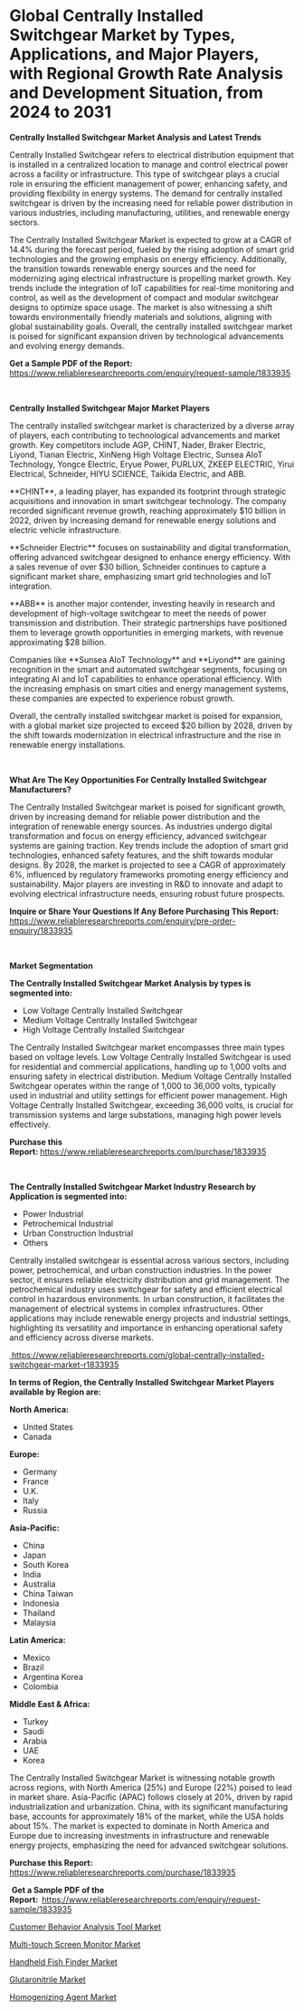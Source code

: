 <p><h1>Global Centrally Installed Switchgear Market by Types, Applications, and Major Players, with Regional Growth Rate Analysis and Development Situation, from 2024 to 2031</h1></p><p><strong>Centrally Installed Switchgear Market Analysis and Latest Trends</strong></p>
<p><p>Centrally Installed Switchgear refers to electrical distribution equipment that is installed in a centralized location to manage and control electrical power across a facility or infrastructure. This type of switchgear plays a crucial role in ensuring the efficient management of power, enhancing safety, and providing flexibility in energy systems. The demand for centrally installed switchgear is driven by the increasing need for reliable power distribution in various industries, including manufacturing, utilities, and renewable energy sectors.</p><p>The Centrally Installed Switchgear Market is expected to grow at a CAGR of 14.4% during the forecast period, fueled by the rising adoption of smart grid technologies and the growing emphasis on energy efficiency. Additionally, the transition towards renewable energy sources and the need for modernizing aging electrical infrastructure is propelling market growth. Key trends include the integration of IoT capabilities for real-time monitoring and control, as well as the development of compact and modular switchgear designs to optimize space usage. The market is also witnessing a shift towards environmentally friendly materials and solutions, aligning with global sustainability goals. Overall, the centrally installed switchgear market is poised for significant expansion driven by technological advancements and evolving energy demands.</p></p>
<p><strong>Get a Sample PDF of the Report:&nbsp;</strong> <a href="https://www.reliableresearchreports.com/enquiry/request-sample/1833935?utm_campaign=7&utm_medium=2&utm_source=Github&utm_content=ia&utm_term=17102024&utm_id=centrally-installed-switchgear">https://www.reliableresearchreports.com/enquiry/request-sample/1833935</a></p>
<p>&nbsp;</p>
<p><strong>Centrally Installed Switchgear Major Market Players</strong></p>
<p><p>The centrally installed switchgear market is characterized by a diverse array of players, each contributing to technological advancements and market growth. Key competitors include AGP, CHINT, Nader, Braker Electric, Liyond, Tianan Electric, XinNeng High Voltage Electric, Sunsea AIoT Technology, Yongce Electric, Eryue Power, PURLUX, ZKEEP ELECTRIC, Yirui Electrical, Schneider, HIYU SCIENCE, Taikida Electric, and ABB.</p><p>**CHINT**, a leading player, has expanded its footprint through strategic acquisitions and innovation in smart switchgear technology. The company recorded significant revenue growth, reaching approximately $10 billion in 2022, driven by increasing demand for renewable energy solutions and electric vehicle infrastructure.</p><p>**Schneider Electric** focuses on sustainability and digital transformation, offering advanced switchgear designed to enhance energy efficiency. With a sales revenue of over $30 billion, Schneider continues to capture a significant market share, emphasizing smart grid technologies and IoT integration.</p><p>**ABB** is another major contender, investing heavily in research and development of high-voltage switchgear to meet the needs of power transmission and distribution. Their strategic partnerships have positioned them to leverage growth opportunities in emerging markets, with revenue approximating $28 billion.</p><p>Companies like **Sunsea AIoT Technology** and **Liyond** are gaining recognition in the smart and automated switchgear segments, focusing on integrating AI and IoT capabilities to enhance operational efficiency. With the increasing emphasis on smart cities and energy management systems, these companies are expected to experience robust growth.</p><p>Overall, the centrally installed switchgear market is poised for expansion, with a global market size projected to exceed $20 billion by 2028, driven by the shift towards modernization in electrical infrastructure and the rise in renewable energy installations.</p></p>
<p>&nbsp;</p>
<p><strong>What Are The Key Opportunities For Centrally Installed Switchgear Manufacturers?</strong></p>
<p><p>The Centrally Installed Switchgear market is poised for significant growth, driven by increasing demand for reliable power distribution and the integration of renewable energy sources. As industries undergo digital transformation and focus on energy efficiency, advanced switchgear systems are gaining traction. Key trends include the adoption of smart grid technologies, enhanced safety features, and the shift towards modular designs. By 2028, the market is projected to see a CAGR of approximately 6%, influenced by regulatory frameworks promoting energy efficiency and sustainability. Major players are investing in R&D to innovate and adapt to evolving electrical infrastructure needs, ensuring robust future prospects.</p></p>
<p><strong>Inquire or Share Your Questions If Any Before Purchasing This Report:</strong> <a href="https://www.reliableresearchreports.com/enquiry/pre-order-enquiry/1833935?utm_campaign=7&utm_medium=2&utm_source=Github&utm_content=ia&utm_term=17102024&utm_id=centrally-installed-switchgear">https://www.reliableresearchreports.com/enquiry/pre-order-enquiry/1833935</a></p>
<p>&nbsp;</p>
<p><strong>Market Segmentation</strong></p>
<p><strong>The Centrally Installed Switchgear Market Analysis by types is segmented into:</strong></p>
<p><ul><li>Low Voltage Centrally Installed Switchgear</li><li>Medium Voltage Centrally Installed Switchgear</li><li>High Voltage Centrally Installed Switchgear</li></ul></p>
<p><p>The Centrally Installed Switchgear market encompasses three main types based on voltage levels. Low Voltage Centrally Installed Switchgear is used for residential and commercial applications, handling up to 1,000 volts and ensuring safety in electrical distribution. Medium Voltage Centrally Installed Switchgear operates within the range of 1,000 to 36,000 volts, typically used in industrial and utility settings for efficient power management. High Voltage Centrally Installed Switchgear, exceeding 36,000 volts, is crucial for transmission systems and large substations, managing high power levels effectively.</p></p>
<p><strong>Purchase this Report:&nbsp;</strong><a href="https://www.reliableresearchreports.com/purchase/1833935?utm_campaign=7&utm_medium=2&utm_source=Github&utm_content=ia&utm_term=17102024&utm_id=centrally-installed-switchgear">https://www.reliableresearchreports.com/purchase/1833935</a></p>
<p>&nbsp;</p>
<p><strong>The Centrally Installed Switchgear Market Industry Research by Application is segmented into:</strong></p>
<p><ul><li>Power Industrial</li><li>Petrochemical Industrial</li><li>Urban Construction Industrial</li><li>Others</li></ul></p>
<p><p>Centrally installed switchgear is essential across various sectors, including power, petrochemical, and urban construction industries. In the power sector, it ensures reliable electricity distribution and grid management. The petrochemical industry uses switchgear for safety and efficient electrical control in hazardous environments. In urban construction, it facilitates the management of electrical systems in complex infrastructures. Other applications may include renewable energy projects and industrial settings, highlighting its versatility and importance in enhancing operational safety and efficiency across diverse markets.</p></p>
<p><a href="https://www.reliableresearchreports.com/global-centrally-installed-switchgear-market-r1833935?utm_campaign=7&utm_medium=2&utm_source=Github&utm_content=ia&utm_term=17102024&utm_id=centrally-installed-switchgear">&nbsp;https://www.reliableresearchreports.com/global-centrally-installed-switchgear-market-r1833935</a></p>
<p><strong>In terms of Region, the Centrally Installed Switchgear Market Players available by Region are:</strong></p>
<p>
    <p> <strong> North America: </strong>
        <ul>
            <li>United States</li>
            <li>Canada</li>
        </ul>
        </p> 
    <p> <strong> Europe: </strong>
        <ul>
            <li>Germany</li>
            <li>France</li>
            <li>U.K.</li>
            <li>Italy</li>
            <li>Russia</li>
        </ul>
        </p> 
    <p> <strong> Asia-Pacific: </strong>
        <ul>
            <li>China</li>
            <li>Japan</li>
            <li>South Korea</li>
            <li>India</li>
            <li>Australia</li>
            <li>China Taiwan</li>
            <li>Indonesia</li>
            <li>Thailand</li>
            <li>Malaysia</li>
        </ul>
        </p> 
    <p> <strong> Latin America: </strong>
        <ul>
            <li>Mexico</li>
            <li>Brazil</li>
            <li>Argentina Korea</li>
            <li>Colombia</li>
        </ul>
        </p> 
    <p> <strong> Middle East & Africa: </strong>
        <ul>
            <li>Turkey</li>
            <li>Saudi</li>
            <li>Arabia</li>
            <li>UAE</li>
            <li>Korea</li>
        </ul>
    </p>
    </p>
<p><p>The Centrally Installed Switchgear Market is witnessing notable growth across regions, with North America (25%) and Europe (22%) poised to lead in market share. Asia-Pacific (APAC) follows closely at 20%, driven by rapid industrialization and urbanization. China, with its significant manufacturing base, accounts for approximately 18% of the market, while the USA holds about 15%. The market is expected to dominate in North America and Europe due to increasing investments in infrastructure and renewable energy projects, emphasizing the need for advanced switchgear solutions.</p></p>
<p><strong>Purchase this Report: </strong><a href="https://www.reliableresearchreports.com/purchase/1833935?utm_campaign=7&utm_medium=2&utm_source=Github&utm_content=ia&utm_term=17102024&utm_id=centrally-installed-switchgear">https://www.reliableresearchreports.com/purchase/1833935</a></p>
<p>&nbsp;<strong>Get a Sample PDF of the Report:&nbsp;&nbsp;</strong><a href="https://www.reliableresearchreports.com/enquiry/request-sample/1833935?utm_campaign=7&utm_medium=2&utm_source=Github&utm_content=ia&utm_term=17102024&utm_id=centrally-installed-switchgear">https://www.reliableresearchreports.com/enquiry/request-sample/1833935</a></p>
<p><strong></strong></p>
<p><p><a href="https://github.com/MarilynDouglas476/Market-Research-Report-List-1/blob/main/customer-behavior-analysis-tool-market.md?utm_campaign=7&utm_medium=2&utm_source=Github&utm_content=ia&utm_term=17102024&utm_id=centrally-installed-switchgear">Customer Behavior Analysis Tool Market</a></p><p><a href="https://github.com/MelgarBasny/Market-Research-Report-List-1/blob/main/multi-touch-screen-monitor-market.md?utm_campaign=7&utm_medium=2&utm_source=Github&utm_content=ia&utm_term=17102024&utm_id=centrally-installed-switchgear">Multi-touch Screen Monitor Market</a></p><p><a href="https://issuu.com/reportprime-2/docs/handheld-fish-finder-market-size-20_23e795edc2ddb3?utm_campaign=7&utm_medium=2&utm_source=Github&utm_content=ia&utm_term=17102024&utm_id=centrally-installed-switchgear">Handheld Fish Finder Market</a></p><p><a href="https://www.linkedin.com/pulse/mapping-glutaronitrile-market-trends-challenges-breakthroughs-5dbae?utm_campaign=7&utm_medium=2&utm_source=Github&utm_content=ia&utm_term=17102024&utm_id=centrally-installed-switchgear">Glutaronitrile Market</a></p><p><a href="https://www.linkedin.com/pulse/global-homogenizing-agent-market-focus-product-type-aliphatic-tc4nc?utm_campaign=7&utm_medium=2&utm_source=Github&utm_content=ia&utm_term=17102024&utm_id=centrally-installed-switchgear">Homogenizing Agent Market</a></p></p>